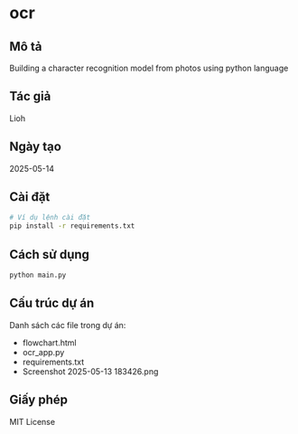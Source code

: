 # ocr

## Mô tả
Building a character recognition model from photos using python language

## Tác giả
Lioh

## Ngày tạo
2025-05-14

## Cài đặt
```bash
# Ví dụ lệnh cài đặt
pip install -r requirements.txt
```

## Cách sử dụng
```bash
python main.py
```

## Cấu trúc dự án
Danh sách các file trong dự án:
- flowchart.html
- ocr_app.py
- requirements.txt
- Screenshot 2025-05-13 183426.png

## Giấy phép
MIT License
